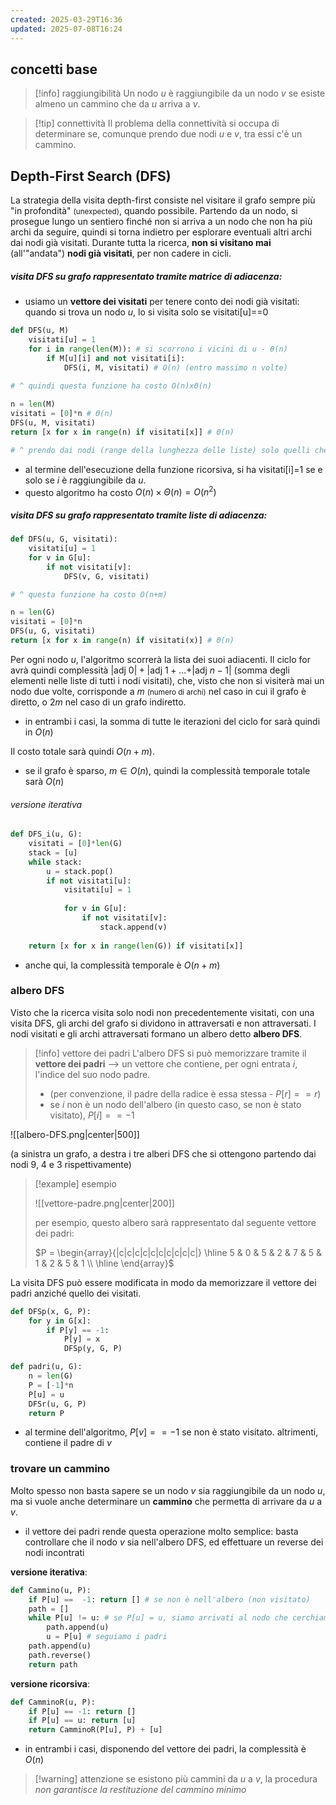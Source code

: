 ```yaml
---
created: 2025-03-29T16:36
updated: 2025-07-08T16:24
---
```

## concetti base

>[!info] raggiungibilità
>Un nodo $u$ è raggiungibile da un nodo $v$ se esiste almeno un cammino che da $u$ arriva a $v$.

>[!tip] connettività
>Il problema della connettività si occupa di determinare se, comunque prendo due nodi $u$ e $v$, tra essi c'è un cammino.

## Depth-First Search (DFS)
La strategia della visita depth-first consiste nel visitare il grafo sempre più "in profondità" <small>(unexpected)</small>, quando possibile. Partendo da un nodo, si prosegue lungo un sentiero finché non si arriva a un nodo che non ha più archi da seguire, quindi si torna indietro per esplorare eventuali altri archi dai nodi già visitati. Durante tutta la ricerca, **non si visitano mai** (all'"andata") **nodi già visitati**, per non cadere in cicli.

##### visita DFS su grafo rappresentato tramite matrice di adiacenza:
- usiamo un **vettore dei visitati** per tenere conto dei nodi già visitati: quando si trova un nodo $u$, lo si visita solo se $\text{visitati[u]==0}$ 
 
```python
def DFS(u, M)
	visitati[u] = 1 
	for i in range(len(M)): # si scorrono i vicini di u - θ(n)
		if M[u][i] and not visitati[i]:
			DFS(i, M, visitati) # O(n) (entro massimo n volte)
			
# ^ quindi questa funzione ha costo O(n)xΘ(n)

n = len(M)
visitati = [0]*n # Θ(n)
DFS(u, M, visitati)
return [x for x in range(n) if visitati[x]] # Θ(n)

# ^ prendo dai nodi (range della lunghezza delle liste) solo quelli che sono stati visitati
```

- al termine dell'esecuzione della funzione ricorsiva, si ha $\text{visitati[i]=1}$ se e solo se $i$ è raggiungibile da $u$.
- questo algoritmo ha costo $O(n)\times \Theta(n)=O(n^2)$
##### visita DFS su grafo rappresentato tramite liste di adiacenza:
```python
def DFS(u, G, visitati):
	visitati[u] = 1
	for v in G[u]:
		if not visitati[v]:
			DFS(v, G, visitati)

# ^ questa funzione ha costo O(n+m)

n = len(G)
visitati = [0]*n
DFS(u, G, visitati)
return [x for x in range(n) if visitati(x)] # Θ(n)
```

Per ogni nodo $u$, l'algoritmo scorrerà la lista dei suoi adiacenti. Il ciclo for avrà quindi complessità $|\text{adj } 0|+|\text{adj } 1+\dots+ |\text{adj } n-1|$ (somma degli elementi nelle liste di tutti i nodi visitati), che, visto che non si visiterà mai un nodo due volte, corrisponde a $m$ <small>(numero di archi)</small> nel caso in cui il grafo è diretto, o $2m$ nel caso di un grafo indiretto.
- in entrambi i casi, la somma di tutte le iterazioni del ciclo for sarà quindi in $O(n)$

Il costo totale sarà quindi $O(n+m)$.
- se il grafo è sparso, $m\in O(n)$, quindi la complessità temporale totale sarà $O(n)$
###### versione iterativa
```python
def DFS_i(u, G):
	visitati = [0]*len(G)
	stack = [u]
	while stack:
		u = stack.pop()
		if not visitati[u]:
			visitati[u] = 1
			
			for v in G[u]:
				if not visitati[v]:
					stack.append(v)
					
	return [x for x in range(len(G)) if visitati[x]]
```

- anche qui, la complessità temporale è $O(n+m)$
### albero DFS
Visto che la ricerca visita solo nodi non precedentemente visitati, con una visita DFS, gli archi del grafo si dividono in attraversati e non attraversati.
I nodi visitati e gli archi attraversati formano un albero detto **albero DFS**.

> [!info] vettore dei padri
> L'albero DFS si può memorizzare tramite il **vettore dei padri** ⟶ un vettore che contiene, per ogni entrata $i$, l'indice del suo nodo padre.
> - (per convenzione, il padre della radice è essa stessa - $P[r]==r$)
> - se $i$ non è un nodo dell'albero (in questo caso, se non è stato visitato), $P[i]==-1$

![[albero-DFS.png|center|500]]

(a sinistra un grafo, a destra i tre alberi DFS che si ottengono partendo dai nodi 9, 4 e 3 rispettivamente)

>[!example] esempio
>
>![[vettore-padre.png|center|200]]
>
>per esempio, questo albero sarà rappresentato dal seguente vettore dei padri:
>
>$P = \begin{array}{|c|c|c|c|c|c|c|c|c|c|} \hline 5 & 0 & 5 & 2 & 7 & 5 & 1 & 2 & 5 & 1 \\ \hline \end{array}$

La visita DFS può essere modificata in modo da memorizzare il vettore dei padri anziché quello dei visitati.

```python
def DFSp(x, G, P):
	for y in G[x]:
		if P[y] == -1:
			P[y] = x
			DFSp(y, G, P)

def padri(u, G):
	n = len(G)
	P = [-1]*n
	P[u] = u
	DFSr(u, G, P)
	return P
```

- al termine dell'algoritmo, $P[v] == -1$ se non è stato visitato. altrimenti, contiene il padre di $v$ 

### trovare un cammino
Molto spesso non basta sapere se un nodo $v$ sia raggiungibile da un nodo $u$, ma si vuole anche determinare un **cammino** che permetta di arrivare da $u$ a $v$.
- il vettore dei padri rende questa operazione molto semplice: basta controllare che il nodo $v$ sia nell'albero DFS, ed effettuare un reverse dei nodi incontrati

**versione iterativa**:
```python
def Cammino(u, P):
	if P[u] ==  -1: return [] # se non è nell'albero (non visitato)
	path = []
	while P[u] != u: # se P[u] = u, siamo arrivati al nodo che cerchiamo
		path.append(u)
		u = P[u] # seguiamo i padri
	path.append(u)
	path.reverse()
	return path
```

**versione ricorsiva**:
```python
def CamminoR(u, P):
	if P[u] == -1: return []
	if P[u] == u: return [u]
	return CamminoR(P[u], P) + [u]
```

- in entrambi i casi, disponendo del vettore dei padri, la complessità è $O(n)$

>[!warning] attenzione
>se esistono più cammini da $u$ a $v$, la procedura *non garantisce la restituzione del cammino minimo*


